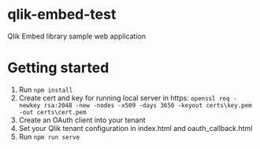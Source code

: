# qlik-embed-test
Qlik Embed library sample web application

# Getting started
1. Run `npm install`
3. Create cert and key for running local server in https: `openssl req -newkey rsa:2048 -new -nodes -x509 -days 3650 -keyout certs\key.pem -out certs\cert.pem`
4. Create an OAuth client into your tenant
5. Set your Qlik tenant configuration in index.html and oauth_callback.html
6. Run `npm run serve`